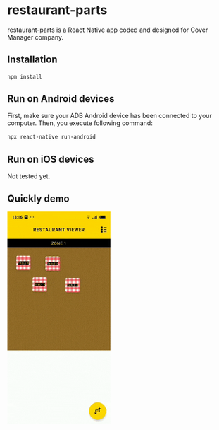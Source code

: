 # restaurant-parts
restaurant-parts is a React Native app coded and designed for Cover Manager company.

## Installation
```bash
npm install
```

## Run on Android devices
First, make sure your ADB Android device has been connected to your computer. Then, you execute following command:
```bash
npx react-native run-android
```

## Run on iOS devices
Not tested yet.

## Quickly demo
![](docs/demo.gif)
